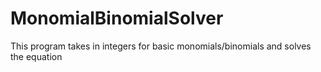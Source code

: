 # MonomialBinomialSolver

This program takes in integers for basic monomials/binomials and solves the equation
